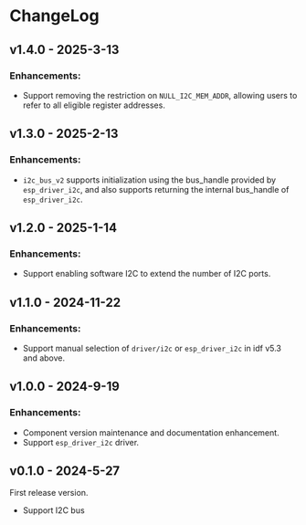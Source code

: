 # ChangeLog

## v1.4.0 - 2025-3-13

### Enhancements:

- Support removing the restriction on ``NULL_I2C_MEM_ADDR``, allowing users to refer to all eligible register addresses.

## v1.3.0 - 2025-2-13

### Enhancements:

- ``i2c_bus_v2`` supports initialization using the bus_handle provided by ``esp_driver_i2c``, and also supports returning the internal bus_handle of ``esp_driver_i2c``.

## v1.2.0 - 2025-1-14

### Enhancements:

- Support enabling software I2C to extend the number of I2C ports.

## v1.1.0 - 2024-11-22

### Enhancements:

- Support manual selection of ``driver/i2c`` or ``esp_driver_i2c`` in idf v5.3 and above.

## v1.0.0 - 2024-9-19

### Enhancements:

- Component version maintenance and documentation enhancement.
- Support `esp_driver_i2c` driver.

## v0.1.0 - 2024-5-27

First release version.

- Support I2C bus

